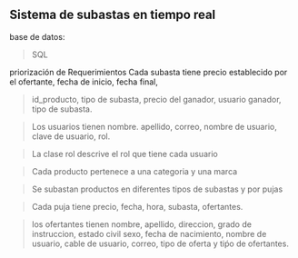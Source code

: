 ## Sistema de subastas en tiempo real

base de datos:
>SQL

priorización de Requerimientos
Cada subasta tiene precio establecido por el ofertante, fecha de inicio, fecha final,
>id_producto, tipo de subasta, precio del ganador, usuario ganador, tipo de subasta.

>Los usuarios tienen nombre. apellido, correo, nombre de usuario, clave de usuario, rol.

>La clase rol descrive el rol que tiene cada usuario

>Cada producto pertenece a una categoria y una marca

>Se subastan productos en diferentes tipos de subastas y por pujas

>Cada puja tiene precio, fecha, hora, subasta, ofertantes.

>los ofertantes tienen nombre, apellido, direccion, grado de instruccion, estado civil
  sexo, fecha de nacimiento, nombre de usuario, cable de usuario, correo, tipo de oferta 
  y tiṕo de ofertantes.


